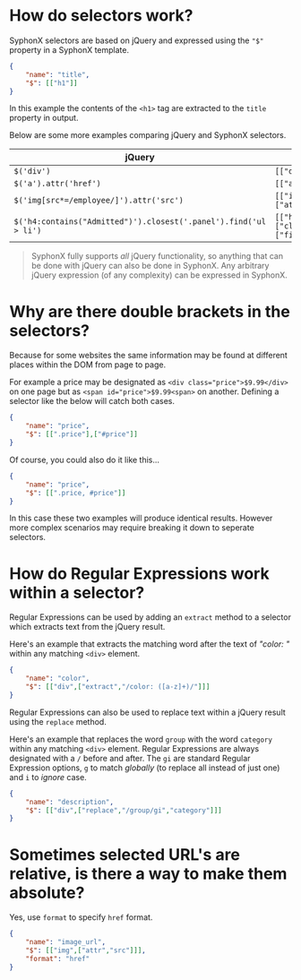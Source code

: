 # How do selectors work?
SyphonX selectors are based on jQuery and expressed using the `"$"` property in a SyphonX template.

```json
{
    "name": "title",
    "$": [["h1"]]
}
```

In this example the contents of the `<h1>` tag are extracted to the `title` property in output.

Below are some more examples comparing jQuery and SyphonX selectors.

jQuery                                                           | SyphonX
---------------------------------------------------------------- | ---------------------------------------------------------
`$('div')`                                                       | `[["div"]]`
`$('a').attr('href')`                                            | `[["a",["attr","href"]]]`
`$('img[src*=/employee/]').attr('src')`                          | `[["img[src*=/employee/]",["attr","src"]]]`
`$('h4:contains("Admitted")').closest('.panel').find('ul > li')` | `[["h4:contains('Admitted')",["closest",".panel"],["find","ul > li"]]`

> SyphonX fully supports *all* jQuery functionality, so anything that can be done with jQuery can also be done in SyphonX. Any arbitrary jQuery expression (of any complexity) can be expressed in SyphonX.


# Why are there double brackets in the selectors?
Because for some websites the same information may be found at different places within the DOM from page to page.

For example a price may be designated as `<div class="price">$9.99</div>` on one page but as `<span id="price">$9.99<span>` on another. Defining a selector like the below will catch both cases.

```json
{
    "name": "price",
    "$": [[".price"],["#price"]]
}
```

Of course, you could also do it like this...
```json
{
    "name": "price",
    "$": [[".price, #price"]]
}
```

In this case these two examples will produce identical results. However more complex scenarios may require breaking it down to seperate selectors.


# How do Regular Expressions work within a selector?
Regular Expressions can be used by adding an `extract` method to a selector which extracts text from the jQuery result.

Here's an example that extracts the matching word after the text of *"color: "* within any matching `<div>` element.
```json
{
    "name": "color",
    "$": [["div",["extract","/color: ([a-z]+)/"]]]
}
```

Regular Expressions can also be used to replace text within a jQuery result using the `replace` method.

Here's an example that replaces the word `group` with the word `category` within any matching `<div>` element. Regular Expressions are always designated with a `/` before and after. The `gi` are standard Regular Expression options, `g` to match *globally* (to replace all instead of just one) and `i` to *ignore* case.
```json
{
    "name": "description",
    "$": [["div",["replace","/group/gi","category"]]]
}

```


# Sometimes selected URL's are relative, is there a way to make them absolute?
Yes, use `format` to specify `href` format.
```json
{
    "name": "image_url",
    "$": [["img",["attr","src"]]],
    "format": "href"
}
```
